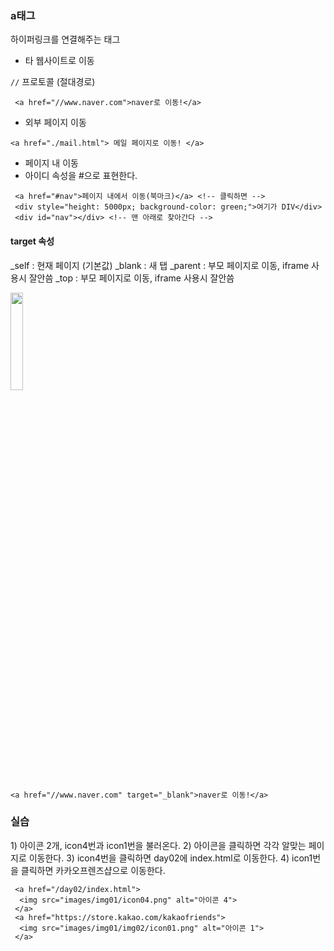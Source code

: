 <h3 id="a태그">a태그</h3>
<p>하이퍼링크를 연결해주는 태그</p>
<ul>
<li>타 웹사이트로 이동</li>
</ul>
<p><code>//</code> 프로토콜 (절대경로)</p>
<pre><code class="language-html"> &lt;a href=&quot;//www.naver.com&quot;&gt;naver로 이동!&lt;/a&gt;</code></pre>
<ul>
<li>외부 페이지 이동</li>
</ul>
<pre><code class="language-html">&lt;a href=&quot;./mail.html&quot;&gt; 메일 페이지로 이동! &lt;/a&gt;</code></pre>
<ul>
<li>페이지 내 이동</li>
<li>아이디 속성을 #으로 표현한다.</li>
</ul>
<pre><code class="language-html"> &lt;a href=&quot;#nav&quot;&gt;페이지 내에서 이동(북마크)&lt;/a&gt; &lt;!-- 클릭하면 --&gt;
 &lt;div style=&quot;height: 5000px; background-color: green;&quot;&gt;여기가 DIV&lt;/div&gt;
 &lt;div id=&quot;nav&quot;&gt;&lt;/div&gt; &lt;!-- 맨 아래로 찾아간다 --&gt; </code></pre>
<h4 id="target-속성">target 속성</h4>
<p>_self : 현재 페이지 (기본값) 
_blank : 새 탭
_parent : 부모 페이지로 이동, iframe 사용시 잘안씀
_top : 부모 페이지로 이동, iframe 사용시 잘안씀</p>
<img src="https://velog.velcdn.com/images/a700hui/post/9d45a7b9-35d6-454b-9947-936d5ce3f6bd/image.png" width="20%" /> 

<pre><code class="language-html">&lt;a href=&quot;//www.naver.com&quot; target=&quot;_blank&quot;&gt;naver로 이동!&lt;/a&gt;</code></pre>
<h3 id="실습">실습</h3>
<p>1) 아이콘 2개, icon4번과 icon1번을 불러온다.
2) 아이콘을 클릭하면 각각 알맞는 페이지로 이동한다.
3) icon4번을 클릭하면 day02에 index.html로 이동한다.
4) icon1번을 클릭하면 카카오프렌즈샵으로 이동한다.</p>
<pre><code class="language-html"> &lt;a href=&quot;/day02/index.html&quot;&gt;
  &lt;img src=&quot;images/img01/icon04.png&quot; alt=&quot;아이콘 4&quot;&gt;
 &lt;/a&gt;
 &lt;a href=&quot;https://store.kakao.com/kakaofriends&quot;&gt;
  &lt;img src=&quot;images/img01/img02/icon01.png&quot; alt=&quot;아이콘 1&quot;&gt;
 &lt;/a&gt;</code></pre>